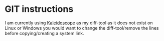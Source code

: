 # GIT instructions

I am currently using [Kaleidoscope](http://www.kaleidoscopeapp.com/) as 
my diff-tool as it does not exist on Linux or Windows you would want to 
change the diff-tool/remove the lines before copying/creating a system link.